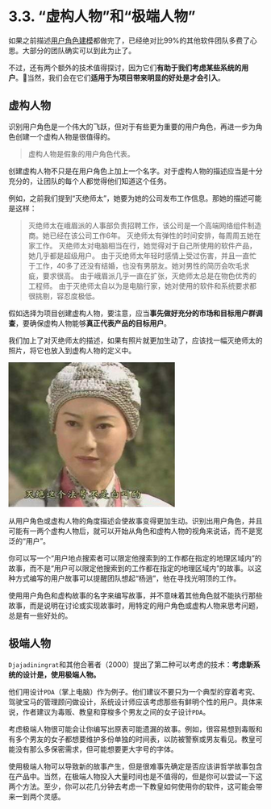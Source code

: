 # 3.3. “虚构人物”和“极端人物”

如果之前描述[用户角色建模](3.2.md)都做完了，已经绝对比99%的其他软件团队多费了心思。大部分的团队确实可以到此为止了。

不过，还有两个额外的技术值得探讨，因为它们**有助于我们考虑某些系统的用户**。当然，我们会在它们**适用于为项目带来明显的好处是才会引入**。

## 虚构人物

识别用户角色是一个伟大的飞跃，但对于有些更为重要的用户角色，再进一步为角色创建一个虚构人物是很值得的。

> 虚构人物是假象的用户角色代表。

创建虚构人物不只是在用户角色上加上一个名字。对于虚构人物的描述应当是十分充分的，让团队的每个人都觉得他们知道这个任务。

例如，之前我们提到“灭绝师太”，她要为她的公司发布工作信息。那她的描述可能是这样：

> 灭绝师太在峨眉派的人事部负责招聘工作，该公司是一个高端网络组件制造商。她已经在该公司工作6年。
> 灭绝师太有弹性的时间安排，每周周五她在家工作。
> 灭绝师太对电脑相当在行，她觉得对于自己所使用的软件产品，她几乎都是超级用户。
> 由于灭绝师太年轻时感情上受过伤害，并且一直忙于工作，40多了还没有结婚，也没有男朋友。她对男性的简历会吹毛求疵，要求很高。
> 由于峨眉派几乎一直在扩张，灭绝师太总是在物色优秀的工程师。
> 由于灭绝师太自以为是电脑行家，她对使用的软件和系统要求都很挑剔，容忍度极低。

假如选择为项目创建虚构人物，要注意，应当**事先做好充分的市场和目标用户群调查**，要确保虚构人物能够**真正代表产品的目标用户**。

我们加上了对灭绝师太的描述，如果有照片就更加生动了，应该找一幅灭绝师太的照片，将它也放入到虚构人物的定义中。

![灭绝师太](images/miejueshitai.png)

从用户角色或虚构人物的角度描述会使故事变得更加生动。识别出用户角色，并且可能有一两个虚构人物后，就可以开始从角色和虚构人物的视角来说话，而不是宽泛的“用户”。

你可以写一个“用户地点搜索者可以限定他搜索到的工作都在指定的地理区域内”的故事，而不是“用户可以限定他搜索到的工作都在指定的地理区域内”的故事。以这种方式编写的用户故事可以提醒团队想起“杨逍”，他在寻找光明顶的工作。

使用用户角色和虚构故事的名字来编写故事，并不意味着其他角色就不能执行那些故事，而是说明在讨论或实现故事时，用特定的用户角色或虚构人物来思考问题，总是有一些好处的。

## 极端人物

`Djajadiningrat`和其他合著者（2000）提出了第二种可以考虑的技术：**考虑新系统的设计是，使用极端人物。**

他们用设计`PDA`（掌上电脑）作为例子。他们建议不要只为一个典型的穿着考究、驾驶宝马的管理顾问做设计，系统设计师应该考虑那些有鲜明个性的用户。具体来说，作者建议为毒贩、教皇和穿梭多个男友之间的女子设计`PDA`。

考虑极端人物很可能会让你编写出原表可能遗漏的故事。例如，很容易想到毒贩和有多个男友的女子都想要维护多份单独的时间表，以防被警察或男友看见。教皇可能没有那么多保密需求，但可能想要更大字号的字体。

使用极端人物可以导致新的故事产生，但是很难事先确定是否应该讲哲学故事包含在产品中。当然，在极端人物投入大量时间也是不值得的，但是你可以尝试一下这两个方法。至少，你可以花几分钟去考虑一下教皇如何使用你的软件，这可能会带来一到两个灵感。
